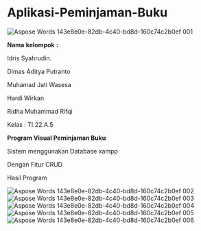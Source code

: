 # Aplikasi-Peminjaman-Buku
![Aspose Words 143e8e0e-82db-4c40-bd8d-160c74c2b0ef 001](https://github.com/user-attachments/assets/845039aa-bf59-455b-b5f5-112c0d05116c)

**Nama** **kelompok** **:** 

Idris Syahrudin.

Dimas Aditya Putranto

Muhamad Jati Wasesa

Hardi Wirkan

Ridha Muhammad Rifqi

Kelas : TI.22.A.5

**Program Visual Peminjaman Buku**

Sistem menggunakan Database xampp

Dengan Fitur CRUD

Hasil Program



![Aspose Words 143e8e0e-82db-4c40-bd8d-160c74c2b0ef 002](https://github.com/user-attachments/assets/c4317e94-019a-4716-801a-12abfb8936a3)
![Aspose Words 143e8e0e-82db-4c40-bd8d-160c74c2b0ef 003](https://github.com/user-attachments/assets/c8a5460c-cea5-403c-9a97-457f6d9f036e)
![Aspose Words 143e8e0e-82db-4c40-bd8d-160c74c2b0ef 004](https://github.com/user-attachments/assets/812cc6e7-40b2-4c7b-89d5-abfcf93887b9)
![Aspose Words 143e8e0e-82db-4c40-bd8d-160c74c2b0ef 005](https://github.com/user-attachments/assets/6ed8682c-b02e-4e78-9bd0-121c109f9a15)
![Aspose Words 143e8e0e-82db-4c40-bd8d-160c74c2b0ef 006](https://github.com/user-attachments/assets/29b709d6-e9f6-429f-b9da-0f25b888fda8)




